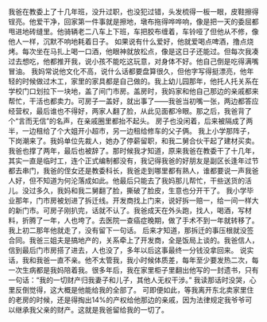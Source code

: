 我爸在教委上了十几年班，没升过职，也没犯过错，头发梳得一板一眼，皮鞋擦得锃亮。他爱干净，回家第一件事就是擦地，墩布拖得哗哗响，像是把一天的委屈都甩进地砖缝里。他骑辆老二八车上下班，车把胶布缠着，车铃哑了但他从不修，像他人一样，沉默不响地耗着日子。
如果说有什么爱好，他就爱喝点啤酒，撸点烧烤。每次坐在马扎上喝一口酒，他眼神就放松点，像是这日子还能过。但每次我凑过去想吃，他都推开我，说小孩不能吃这玩意，对身体不好。他自己倒是吃得满嘴冒油。
我妈常说他文化不高，说什么话都要盘算很久，但他字写得挺漂亮，他年轻的时候做过木工，家里的家具都是自己做的。我上幼儿园那年，他托人托关系在学校门口划拉下一块地，盖了间门市房。盖房时，我妈家和他自己那边的亲戚都来帮忙，干活也都卖力。可房子一盖好，就出事了——我爸当初嘴一张，两边都答应经营权，最后谁也不得好，两家人翻了脸，从此见面都冷眼。那之后，我爸背了个“言而无信”的名声，在亲戚圈里都抬不起头。
房子也没闲着，后来被隔成了两半，一边租给了个大姐开小超市，另一边租给修车的父子俩。
我上小学那阵子，下岗潮来了。我妈单位先裁人，她办了停薪留职，和我二舅合伙干起了建材买卖。我爸也撑了两年，最后也被辞了。那时候我才知道，原来我爸在教委干了十几年，其实一直是临时工，连个正式编制都没有，我记得我爸的好朋友是副区长逢年过节都去串门，我爸的侄女还是教委科长，我爸走到哪里都有熟人，谁都要说一声我爸人好，但不知道为何沦落成如此。他最后只能去了我妈那儿帮忙，干些送货的活儿。没过多久，我妈和我二舅翻了脸，撕破了脸皮，生意也分开干了。
我小学毕业那年，门市房被划进了拆迁线。开发商找上门来，说好拆一赔一，给一间一样大的新门市。可房子刚扒完，话就不认了。我爸成天在外头跑，找人，喝酒，写材料，折腾了一年，人也垮了。去医院一查癌症晚期，做了手术不到一年就转移了。我上初二那年他就走了，没有留下一句话。
后来才知道，那拆迁的事压根就没签合同。我爸三姐夫是搞地产的，关系牵上了开发商，全是饭局上谈的。我爸信人，信到最后门市房搭了进去，人也没了，多年以后这事最终一分钱没拿回来。
说实话，我和我爸一直不亲。他不太管我，我小时候体质差，每年至少要发热二次，每一次生病都是我妈陪着我。很多年后，我在家里柜子里翻出他写的一封遗书，只有一句话：“我的一切财产归我妻子和儿子，其他人无权干涉。” 我读那话时没哭，心里反倒觉得，这大概是他能给我的全部了。
可即便如此，等我离开东北卖家里住的老房的时候，还是得掏出14%的产权给他那边的亲戚，因为法律规定我爷爷可以继承我父亲的财产。这就是我爸留给我的一切了。
